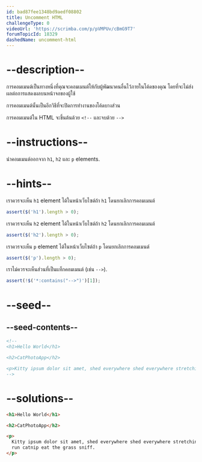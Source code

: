 ```yaml
---
id: bad87fee1348bd9aedf08802
title: Uncomment HTML
challengeType: 0
videoUrl: 'https://scrimba.com/p/pVMPUv/cBmG9T7'
forumTopicId: 18329
dashedName: uncomment-html
---
```


# --description--

การคอมเมนต์เป็นทางหนึ่งที่คุณจะคอมเมนต์ให้กับผู้พัฒนาคนอื่นไว้ภายในโค้ดของคุณ โดยที่จะไม่ส่งผลต่อการแสดงผลบนหน้าจอของผู้ใช้

การคอมเมนต์นั้นเป็นอีกวิธีที่จะปิดการทำงานของโค้ดบางส่วน

การคอมเมนต์ใน HTML จะขึ้นต้นด้วย `<!--` และจบด้วย `-->`

# --instructions--

นำคอมเมนต์ออกจาก `h1`, `h2` และ `p` elements.

# --hints--

เราควรจะเห็น `h1` element ได้ในหน้าเว็บไซต์ถ้า `h1` โดนยกเลิกการคอมเมนต์

```js
assert($('h1').length > 0);
```

เราควรจะเห็น `h2` element ได้ในหน้าเว็บไซต์ถ้า `h2` โดนยกเลิกการคอมเมนต์

```js
assert($('h2').length > 0);
```

เราควรจะเห็น `p` element ได้ในหน้าเว็บไซต์ถ้า `p` โดนยกเลิกการคอมเมนต์

```js
assert($('p').length > 0);
```

เราไม่ควรจะเห็นส่วนที่เป็นแท็กคอมเมนต์ (เช่น `-->`).

```js
assert(!$('*:contains("-->")')[1]);
```

# --seed--

## --seed-contents--

```html
<!--
<h1>Hello World</h1>

<h2>CatPhotoApp</h2>

<p>Kitty ipsum dolor sit amet, shed everywhere shed everywhere stretching attack your ankles chase the red dot, hairball run catnip eat the grass sniff.</p>
-->
```

# --solutions--

```html
<h1>Hello World</h1>

<h2>CatPhotoApp</h2>

<p>
  Kitty ipsum dolor sit amet, shed everywhere shed everywhere stretching attack your ankles chase the red dot, hairball
  run catnip eat the grass sniff.
</p>
```

